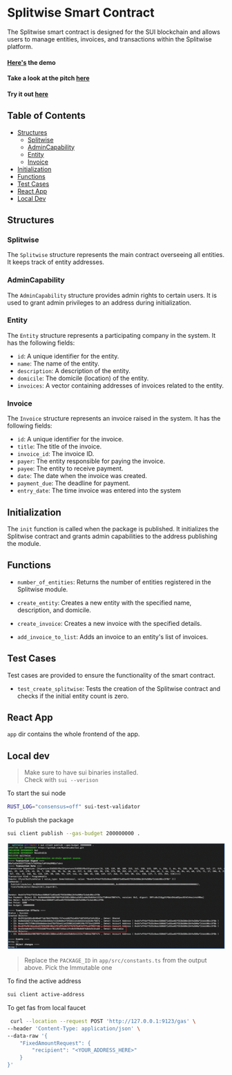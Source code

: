# Splitwise Smart Contract

The Splitwise smart contract is designed for the SUI blockchain and allows users to manage entities, invoices, and transactions within the Splitwise platform.

#### [Here's](https://www.youtube.com/watch?v=mfHfsoLXfiA) the demo
#### Take a look at the pitch [here](https://drive.google.com/file/d/18TxfJXr8dKMpp-inP2HpSaQpP_UOcRLo/view?usp=sharing)
#### Try it out [here](https://sui-splitwise.vercel.app/)

## Table of Contents

- [Structures](#structures)
  - [Splitwise](#splitwise)
  - [AdminCapability](#admincapability)
  - [Entity](#entity)
  - [Invoice](#invoice)
- [Initialization](#initialization)
- [Functions](#functions)
- [Test Cases](#test-cases)
- [React App](#react-app)
- [Local Dev](#local-dev)

## Structures

### Splitwise

The `Splitwise` structure represents the main contract overseeing all entities. It keeps track of entity addresses.

### AdminCapability

The `AdminCapability` structure provides admin rights to certain users. It is used to grant admin privileges to an address during initialization.

### Entity

The `Entity` structure represents a participating company in the system. It has the following fields:

- `id`: A unique identifier for the entity.
- `name`: The name of the entity.
- `description`: A description of the entity.
- `domicile`: The domicile (location) of the entity.
- `invoices`: A vector containing addresses of invoices related to the entity.

### Invoice

The `Invoice` structure represents an invoice raised in the system. It has the following fields:

- `id`: A unique identifier for the invoice.
- `title`: The title of the invoice.
- `invoice_id`: The invoice ID.
- `payer`: The entity responsible for paying the invoice.
- `payee`: The entity to receive payment.
- `date`: The date when the invoice was created.
- `payment_due`: The deadline for payment.
- `entry_date`: The time invoice was entered into the system

## Initialization

The `init` function is called when the package is published. It initializes the Splitwise contract and grants admin capabilities to the address publishing the module.

## Functions

- `number_of_entities`: Returns the number of entities registered in the Splitwise module.

- `create_entity`: Creates a new entity with the specified name, description, and domicile.

- `create_invoice`: Creates a new invoice with the specified details.

- `add_invoice_to_list`: Adds an invoice to an entity's list of invoices.

## Test Cases

Test cases are provided to ensure the functionality of the smart contract.

- `test_create_splitwise`: Tests the creation of the Splitwise contract and checks if the initial entity count is zero.

## React App

`app` dir contains the whole frontend of the app.

## Local dev

> Make sure to have sui binaries installed.  
> Check with `sui --verison`

To start the sui node

```bash
RUST_LOG="consensus=off" sui-test-validator
```

To publish the package

```bash
sui client publish --gas-budget 200000000 .
```

![Alt text](./images/image.png)

> Replace the `PACKAGE_ID` in `app/src/constants.ts` from the output above. Pick the Immutable one

To find the active address

```bash
sui client active-address
```

To get fas from local faucet

```bash
 curl --location --request POST 'http://127.0.0.1:9123/gas' \
--header 'Content-Type: application/json' \
--data-raw '{
    "FixedAmountRequest": {
        "recipient": "<YOUR_ADDRESS_HERE>"
    }
}'
```
